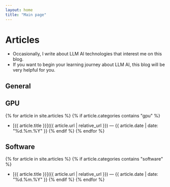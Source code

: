 ```yaml
---
layout: home
title: "Main page"
---
```


# Articles
- Occasionally, I write about LLM AI technologies that interest me on this blog.
- If you want to begin your learning journey about LLM AI, this blog will be very helpful for you.

## General

## GPU
{% for article in site.articles %}
  {% if article.categories contains "gpu" %}
- [{{ article.title }}]({{ article.url | relative_url }}) — {{ article.date | date: "%d.%m.%Y" }}
  {% endif %}
{% endfor %}

## Software
{% for article in site.articles %}
  {% if article.categories contains "software" %}
- [{{ article.title }}]({{ article.url | relative_url }}) — {{ article.date | date: "%d.%m.%Y" }}
  {% endif %}
{% endfor %}
